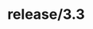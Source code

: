 ---
title: "release/3.3"
description: release/3.3 CHANGELOG 汇总，最近发布版本 v3.3.7 - 2020-11-04
weight: -33
---